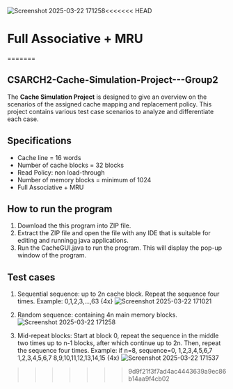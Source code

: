 ![Screenshot 2025-03-22 171258](https://github.com/user-attachments/assets/a4aca06e-2e57-4336-821d-a3dbc80ce4b0)<<<<<<< HEAD
# Full Associative + MRU
=======
## CSARCH2-Cache-Simulation-Project---Group2
 The **Cache Simulation Project** is designed to give an overview on the scenarios of the assigned cache mapping and replacement policy. This project contains various test case scenarios to analyze and differentiate each case.
 
 ## Specifications
 * Cache line = 16 words
 * Number of cache blocks = 32 blocks
 * Read Policy: non load-through
 * Number of memory blocks = minimum of 1024
 * Full Associative + MRU

## How to run the program
 1. Download the this program into ZIP file. 
 2. Extract the ZIP file and open the file with any IDE that is suitable for editing and runningg java applications.
 3. Run the CacheGUI.java to run the program. This will display the pop-up window of the program.
 
 ## Test cases
 1. Sequential sequence: up to 2n cache block. Repeat the sequence four times. Example: 0,1,2,3,...,63 {4x}
    ![Screenshot 2025-03-22 171021](https://github.com/user-attachments/assets/e448d46c-9260-48cc-a0ee-bbb9a847f54f)
    
 2. Random sequence: containing 4n main memory blocks.
    ![Screenshot 2025-03-22 171258](https://github.com/user-attachments/assets/5ed4cb04-d59c-4361-89f9-1614fae2fc03)

 3. Mid-repeat blocks: Start at block 0, repeat the sequence in the middle two times up to n-1 blocks, after
   which continue up to 2n. Then, repeat the sequence four times. Example: if n=8, sequence=0, 1,2,3,4,5,6,7
   1,2,3,4,5,6,7 8,9,10,11,12,13,14,15 {4x}
   ![Screenshot 2025-03-22 171537](https://github.com/user-attachments/assets/a518e55a-ce66-40c5-b5b1-343a6687e16e)

>>>>>>> 9d9f21f3f7ad4ac4443639a9ec86b14aa9f4cb02
